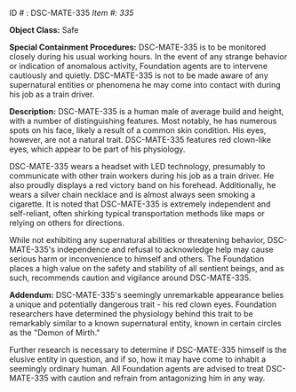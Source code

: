 ID # : DSC-MATE-335
*Item #: 335*

**Object Class:** Safe

**Special Containment Procedures:** DSC-MATE-335 is to be monitored closely during his usual working hours. In the event of any strange behavior or indication of anomalous activity, Foundation agents are to intervene cautiously and quietly. DSC-MATE-335 is not to be made aware of any supernatural entities or phenomena he may come into contact with during his job as a train driver.

**Description:** DSC-MATE-335 is a human male of average build and height, with a number of distinguishing features. Most notably, he has numerous spots on his face, likely a result of a common skin condition. His eyes, however, are not a natural trait. DSC-MATE-335 features red clown-like eyes, which appear to be part of his physiology. 

DSC-MATE-335 wears a headset with LED technology, presumably to communicate with other train workers during his job as a train driver. He also proudly displays a red victory band on his forehead. Additionally, he wears a silver chain necklace and is almost always seen smoking a cigarette. It is noted that DSC-MATE-335 is extremely independent and self-reliant, often shirking typical transportation methods like maps or relying on others for directions. 

While not exhibiting any supernatural abilities or threatening behavior, DSC-MATE-335's independence and refusal to acknowledge help may cause serious harm or inconvenience to himself and others. The Foundation places a high value on the safety and stability of all sentient beings, and as such, recommends caution and vigilance around DSC-MATE-335. 

**Addendum:** DSC-MATE-335's seemingly unremarkable appearance belies a unique and potentially dangerous trait - his red clown eyes. Foundation researchers have determined the physiology behind this trait to be remarkably similar to a known supernatural entity, known in certain circles as the "Demon of Mirth." 

Further research is necessary to determine if DSC-MATE-335 himself is the elusive entity in question, and if so, how it may have come to inhabit a seemingly ordinary human. All Foundation agents are advised to treat DSC-MATE-335 with caution and refrain from antagonizing him in any way.